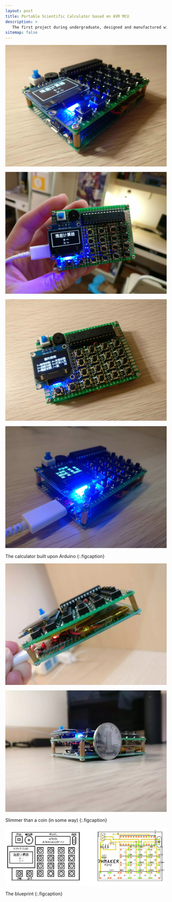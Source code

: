 ```yaml
---
layout: post
title: Portable Scientific Calculator based on AVR MCU
description: >
   The first project during undergraduate, designed and manufactured with [Hsury](https://kagamiz.com/) and Ming.
sitemap: false
---
```


![Full-width image](/assets/img/img-projects/04-01.jfif)

![Full-width image](/assets/img/img-projects/04-02.jfif)

![Full-width image](/assets/img/img-projects/04-04.jfif)

![Full-width image](/assets/img/img-projects/04-07.jfif)

The calculator built upon Arduino
{:.figcaption}

![Full-width image](/assets/img/img-projects/04-03.jfif)

![Full-width image](/assets/img/img-projects/04-08.jfif)

Slimmer than a coin (in some way)
{:.figcaption}

![Full-width image](/assets/img/img-projects/04-11.jfif)

The blueprint
{:.figcaption}
